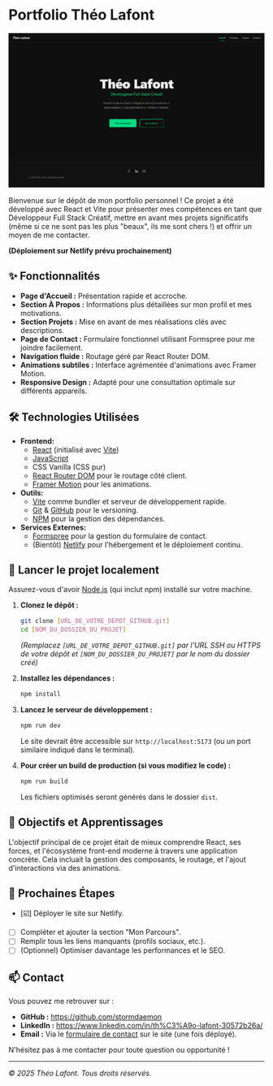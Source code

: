 # Portfolio Théo Lafont

![Aperçu du Portfolio Théo Lafont](src/assets/images/screenshot.png)

Bienvenue sur le dépôt de mon portfolio personnel ! Ce projet a été développé avec React et Vite pour présenter mes compétences en tant que Développeur Full Stack Créatif, mettre en avant mes projets significatifs (même si ce ne sont pas les plus "beaux", ils me sont chers !) et offrir un moyen de me contacter.

**(Déploiement sur Netlify prévu prochainement)**
<!-- Une fois déployé, remplace la ligne ci-dessus par : -->
<!-- **[Voir la démo live]([URL_DE_VOTRE_SITE_NETLIFY])** -->

## ✨ Fonctionnalités

*   **Page d'Accueil :** Présentation rapide et accroche.
*   **Section À Propos :** Informations plus détaillées sur mon profil et mes motivations.
*   **Section Projets :** Mise en avant de mes réalisations clés avec descriptions.
*   **Page de Contact :** Formulaire fonctionnel utilisant Formspree pour me joindre facilement.
*   **Navigation fluide :** Routage géré par React Router DOM.
*   **Animations subtiles :** Interface agrémentée d'animations avec Framer Motion.
*   **Responsive Design :** Adapté pour une consultation optimale sur différents appareils.

## 🛠️ Technologies Utilisées

*   **Frontend:**
    *   [React](https://reactjs.org/) (initialisé avec [Vite](https://vitejs.dev/))
    *   [JavaScript](https://developer.mozilla.org/fr/docs/Web/JavaScript)
    *   CSS Vanilla (CSS pur)
    *   [React Router DOM](https://reactrouter.com/) pour le routage côté client.
    *   [Framer Motion](https://www.framer.com/motion/) pour les animations.
*   **Outils:**
    *   [Vite](https://vitejs.dev/) comme bundler et serveur de développement rapide.
    *   [Git](https://git-scm.com/) & [GitHub](https://github.com) pour le versioning.
    *   [NPM](https://www.npmjs.com/) pour la gestion des dépendances.
*   **Services Externes:**
    *   [Formspree](https://formspree.io/) pour la gestion du formulaire de contact.
    *   (Bientôt) [Netlify](https://www.netlify.com/) pour l'hébergement et le déploiement continu.

## 🚀 Lancer le projet localement

Assurez-vous d'avoir [Node.js](https://nodejs.org/) (qui inclut npm) installé sur votre machine.

1.  **Clonez le dépôt :**
    ```bash
    git clone [URL_DE_VOTRE_DEPOT_GITHUB.git]
    cd [NOM_DU_DOSSIER_DU_PROJET]
    ```
    *(Remplacez `[URL_DE_VOTRE_DEPOT_GITHUB.git]` par l'URL SSH ou HTTPS de votre dépôt et `[NOM_DU_DOSSIER_DU_PROJET]` par le nom du dossier créé)*

2.  **Installez les dépendances :**
    ```bash
    npm install
    ```

3.  **Lancez le serveur de développement :**
    ```bash
    npm run dev
    ```
    Le site devrait être accessible sur `http://localhost:5173` (ou un port similaire indiqué dans le terminal).

4.  **Pour créer un build de production (si vous modifiez le code) :**
    ```bash
    npm run build
    ```
    Les fichiers optimisés seront générés dans le dossier `dist`.

## 🌱 Objectifs et Apprentissages

L'objectif principal de ce projet était de mieux comprendre React, ses forces, et l'écosystème front-end moderne à travers une application concrète. Cela incluait la gestion des composants, le routage, et l'ajout d'interactions via des animations.

## 🔮 Prochaines Étapes

*   [☑️] Déployer le site sur Netlify.
*   [ ] Compléter et ajouter la section "Mon Parcours".
*   [ ] Remplir tous les liens manquants (profils sociaux, etc.).
*   [ ] (Optionnel) Optimiser davantage les performances et le SEO.

## 📫 Contact

Vous pouvez me retrouver sur :

*   **GitHub :** https://github.com/stormdaemon
*   **LinkedIn :** https://www.linkedin.com/in/th%C3%A9o-lafont-30572b26a/
*   **Email :** Via le [formulaire de contact]([LIEN_VERS_VOTRE_PAGE_CONTACT_UNE_FOIS_DEPLOYEE]) sur le site (une fois déployé).

N'hésitez pas à me contacter pour toute question ou opportunité !

---

_© 2025 Théo Lafont. Tous droits réservés._
